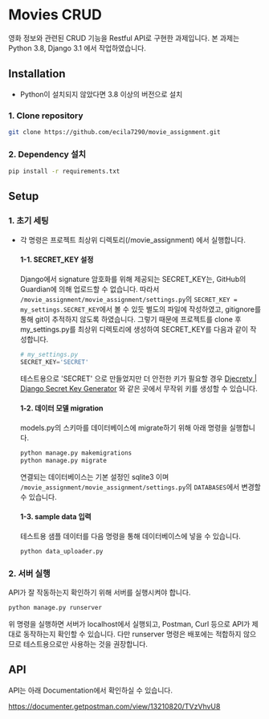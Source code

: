 
# Movies CRUD
 
  

영화 정보와 관련된 CRUD 기능을 Restful API로 구현한 과제입니다.
본 과제는 Python 3.8, Django 3.1 에서 작업하였습니다.
  


## Installation
- Python이 설치되지 않았다면 3.8 이상의 버전으로 설치 

### 1. Clone repository 

```sh
git clone https://github.com/ecila7290/movie_assignment.git
```
### 2. Dependency 설치
```sh
pip install -r requirements.txt
```

## Setup

### 1.  초기 세팅
- 각 명령은 프로젝트 최상위 디렉토리(/movie_assignment) 에서 실행합니다.

	#### 1-1. SECRET_KEY 설정
	Django에서 signature 암호화를 위해 제공되는 SECRET_KEY는, GitHub의 Guardian에 의해 업로드할 수 없습니다. 따라서 ```/movie_assignment/movie_assignment/settings.py```의 ```SECRET_KEY = my_settings.SECRET_KEY```에서 볼 수 있듯 별도의 파일에 작성하였고, gitignore를 통해 git이 추적하지 않도록 하였습니다.
	그렇기 때문에 프로젝트를 clone 후 my_settings.py를 최상위 디렉토리에 생성하여 SECRET_KEY를 다음과 같이 작성합니다.
	```python
	# my_settings.py
	SECRET_KEY='SECRET'
	```
	테스트용으로 'SECRET' 으로  만들었지만 더 안전한 키가 필요할 경우 [Djecrety | Django Secret Key Generator](https://djecrety.ir/) 와 같은 곳에서 무작위 키를 생성할 수 있습니다.

	 #### 1-2. 데이터 모델 migration
	 models.py의 스키마를 데이터베이스에 migrate하기 위해 아래 명령을 실행합니다. 
	 ```python
	 python manage.py makemigrations 
	 python manage.py migrate
	```
	연결되는 데이터베이스는 기본 설정인 sqlite3 이며 ```/movie_assignment/movie_assignment/settings.py```의 ```DATABASES```에서 변경할 수 있습니다.

	#### 1-3. sample data 입력
	테스트용 샘플 데이터를 다음 명령을 통해 데이터베이스에 넣을 수 있습니다.
	```python
	python data_uploader.py
	```


### 2. 서버 실행
API가 잘 작동하는지 확인하기 위해 서버를 실행시켜야 합니다.

```python
python manage.py runserver
```

위 명령을 실행하면 서버가 localhost에서 실행되고, Postman, Curl 등으로 API가 제대로 동작하는지 확인할 수 있습니다.
다만 runserver 명령은 배포에는 적합하지 않으므로 테스트용으로만 사용하는 것을 권장합니다.

## API

API는 아래 Documentation에서 확인하실 수 있습니다.

https://documenter.getpostman.com/view/13210820/TVzVhvU8